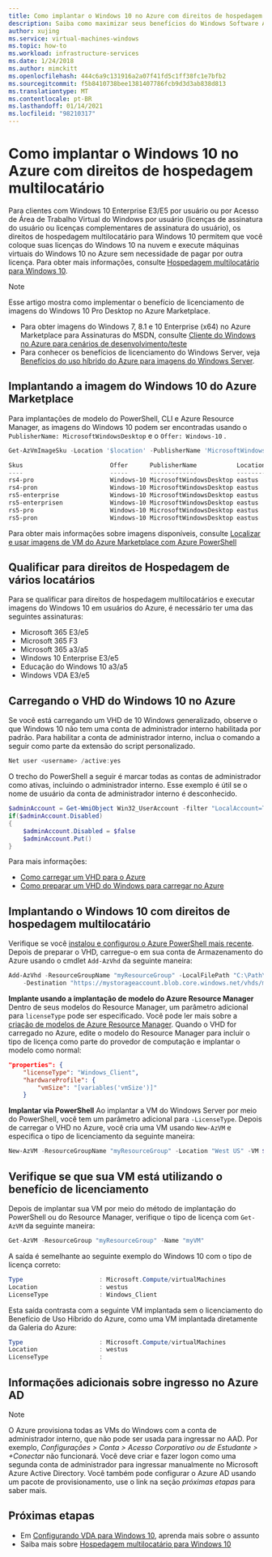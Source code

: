 ```yaml
---
title: Como implantar o Windows 10 no Azure com direitos de hospedagem multilocatário
description: Saiba como maximizar seus benefícios do Windows Software Assurance para trazer licenças locais para o Azure com direitos de hospedagem multilocatário.
author: xujing
ms.service: virtual-machines-windows
ms.topic: how-to
ms.workload: infrastructure-services
ms.date: 1/24/2018
ms.author: mimckitt
ms.openlocfilehash: 444c6a9c131916a2a07f41fd5c1ff38fc1e7bfb2
ms.sourcegitcommit: f5b8410738bee1381407786fcb9d3d3ab838d813
ms.translationtype: MT
ms.contentlocale: pt-BR
ms.lasthandoff: 01/14/2021
ms.locfileid: "98210317"
---
```

# <a name="how-to-deploy-windows-10-on-azure-with-multitenant-hosting-rights"></a>Como implantar o Windows 10 no Azure com direitos de hospedagem multilocatário 
Para clientes com Windows 10 Enterprise E3/E5 por usuário ou por Acesso de Área de Trabalho Virtual do Windows por usuário (licenças de assinatura do usuário ou licenças complementares de assinatura do usuário), os direitos de hospedagem multilocatário para Windows 10 permitem que você coloque suas licenças do Windows 10 na nuvem e execute máquinas virtuais do Windows 10 no Azure sem necessidade de pagar por outra licença. Para obter mais informações, consulte [Hospedagem multilocatário para Windows 10](https://www.microsoft.com/en-us/CloudandHosting/licensing_sca.aspx).

> [!NOTE]
> Esse artigo mostra como implementar o benefício de licenciamento de imagens do Windows 10 Pro Desktop no Azure Marketplace.
> - Para obter imagens do Windows 7, 8.1 e 10 Enterprise (x64) no Azure Marketplace para Assinaturas do MSDN, consulte [Cliente do Windows no Azure para cenários de desenvolvimento/teste](client-images.md)
> - Para conhecer os benefícios de licenciamento do Windows Server, veja [Benefícios do uso híbrido do Azure para imagens do Windows Server](hybrid-use-benefit-licensing.md).
>

## <a name="deploying-windows-10-image-from-azure-marketplace"></a>Implantando a imagem do Windows 10 do Azure Marketplace 
Para implantações de modelo do PowerShell, CLI e Azure Resource Manager, as imagens do Windows 10 podem ser encontradas usando o `PublisherName: MicrosoftWindowsDesktop` e o `Offer: Windows-10` .

```powershell
Get-AzVmImageSku -Location '$location' -PublisherName 'MicrosoftWindowsDesktop' -Offer 'Windows-10'

Skus                        Offer      PublisherName           Location 
----                        -----      -------------           -------- 
rs4-pro                     Windows-10 MicrosoftWindowsDesktop eastus   
rs4-pron                    Windows-10 MicrosoftWindowsDesktop eastus   
rs5-enterprise              Windows-10 MicrosoftWindowsDesktop eastus   
rs5-enterprisen             Windows-10 MicrosoftWindowsDesktop eastus   
rs5-pro                     Windows-10 MicrosoftWindowsDesktop eastus   
rs5-pron                    Windows-10 MicrosoftWindowsDesktop eastus  
```

Para obter mais informações sobre imagens disponíveis, consulte [Localizar e usar imagens de VM do Azure Marketplace com Azure PowerShell](https://docs.microsoft.com/azure/virtual-machines/windows/cli-ps-findimage)

## <a name="qualify-for-multi-tenant-hosting-rights"></a>Qualificar para direitos de Hospedagem de vários locatários 
Para se qualificar para direitos de hospedagem multilocatários e executar imagens do Windows 10 em usuários do Azure, é necessário ter uma das seguintes assinaturas: 

-   Microsoft 365 E3/e5 
-   Microsoft 365 F3 
-   Microsoft 365 a3/a5 
-   Windows 10 Enterprise E3/e5
-   Educação do Windows 10 a3/a5 
-   Windows VDA E3/e5


## <a name="uploading-windows-10-vhd-to-azure"></a>Carregando o VHD do Windows 10 no Azure
Se você está carregando um VHD de 10 Windows generalizado, observe o que Windows 10 não tem uma conta de administrador interno habilitada por padrão. Para habilitar a conta de administrador interno, inclua o comando a seguir como parte da extensão do script personalizado.

```powershell
Net user <username> /active:yes
```

O trecho do PowerShell a seguir é marcar todas as contas de administrador como ativas, incluindo o administrador interno. Esse exemplo é útil se o nome de usuário da conta de administrador interno é desconhecido.
```powershell
$adminAccount = Get-WmiObject Win32_UserAccount -filter "LocalAccount=True" | ? {$_.SID -Like "S-1-5-21-*-500"}
if($adminAccount.Disabled)
{
    $adminAccount.Disabled = $false
    $adminAccount.Put()
}
```
Para mais informações: 
* [Como carregar um VHD para o Azure](upload-generalized-managed.md)
* [Como preparar um VHD do Windows para carregar no Azure](prepare-for-upload-vhd-image.md)


## <a name="deploying-windows-10-with-multitenant-hosting-rights"></a>Implantando o Windows 10 com direitos de hospedagem multilocatário
Verifique se você [instalou e configurou o Azure PowerShell mais recente](/powershell/azure/). Depois de preparar o VHD, carregue-o em sua conta de Armazenamento do Azure usando o cmdlet `Add-AzVhd` da seguinte maneira:

```powershell
Add-AzVhd -ResourceGroupName "myResourceGroup" -LocalFilePath "C:\Path\To\myvhd.vhd" `
    -Destination "https://mystorageaccount.blob.core.windows.net/vhds/myvhd.vhd"
```


**Implante usando a implantação de modelo do Azure Resource Manager** Dentro de seus modelos do Resource Manager, um parâmetro adicional para `licenseType` pode ser especificado. Você pode ler mais sobre a [criação de modelos de Azure Resource Manager](../../azure-resource-manager/templates/template-syntax.md). Quando o VHD for carregado no Azure, edite o modelo do Resource Manager para incluir o tipo de licença como parte do provedor de computação e implantar o modelo como normal:
```json
"properties": {
    "licenseType": "Windows_Client",
    "hardwareProfile": {
        "vmSize": "[variables('vmSize')]"
    }
```

**Implantar via PowerShell** Ao implantar a VM do Windows Server por meio do PowerShell, você tem um parâmetro adicional para `-LicenseType`. Depois de carregar o VHD no Azure, você cria uma VM usando `New-AzVM` e especifica o tipo de licenciamento da seguinte maneira:
```powershell
New-AzVM -ResourceGroupName "myResourceGroup" -Location "West US" -VM $vm -LicenseType "Windows_Client"
```

## <a name="verify-your-vm-is-utilizing-the-licensing-benefit"></a>Verifique se que sua VM está utilizando o benefício de licenciamento
Depois de implantar sua VM por meio do método de implantação do PowerShell ou do Resource Manager, verifique o tipo de licença com `Get-AzVM` da seguinte maneira:
```powershell
Get-AzVM -ResourceGroup "myResourceGroup" -Name "myVM"
```

A saída é semelhante ao seguinte exemplo do Windows 10 com o tipo de licença correto:

```powershell
Type                     : Microsoft.Compute/virtualMachines
Location                 : westus
LicenseType              : Windows_Client
```

Esta saída contrasta com a seguinte VM implantada sem o licenciamento do Benefício de Uso Híbrido do Azure, como uma VM implantada diretamente da Galeria do Azure:

```powershell
Type                     : Microsoft.Compute/virtualMachines
Location                 : westus
LicenseType              :
```

## <a name="additional-information-about-joining-azure-ad"></a>Informações adicionais sobre ingresso no Azure AD
>[!NOTE]
>O Azure provisiona todas as VMs do Windows com a conta de administrador interno, que não pode ser usada para ingressar no AAD. Por exemplo, *Configurações > Conta > Acesso Corporativo ou de Estudante > +Conectar* não funcionará. Você deve criar e fazer logon como uma segunda conta de administrador para ingressar manualmente no Microsoft Azure Active Directory. Você também pode configurar o Azure AD usando um pacote de provisionamento, use o link na seção *próximas etapas* para saber mais.
>
>

## <a name="next-steps"></a>Próximas etapas
- Em [Configurando VDA para Windows 10](/windows/deployment/vda-subscription-activation), aprenda mais sobre o assunto
- Saiba mais sobre [Hospedagem multilocatário para Windows 10](https://www.microsoft.com/en-us/CloudandHosting/licensing_sca.aspx)
